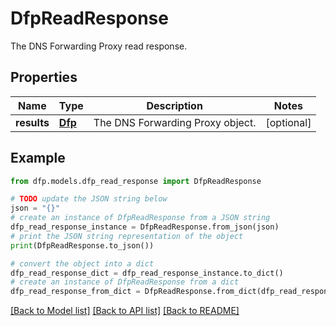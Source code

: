 # DfpReadResponse

The DNS Forwarding Proxy read response.

## Properties

Name | Type | Description | Notes
------------ | ------------- | ------------- | -------------
**results** | [**Dfp**](Dfp.md) | The DNS Forwarding Proxy object. | [optional] 

## Example

```python
from dfp.models.dfp_read_response import DfpReadResponse

# TODO update the JSON string below
json = "{}"
# create an instance of DfpReadResponse from a JSON string
dfp_read_response_instance = DfpReadResponse.from_json(json)
# print the JSON string representation of the object
print(DfpReadResponse.to_json())

# convert the object into a dict
dfp_read_response_dict = dfp_read_response_instance.to_dict()
# create an instance of DfpReadResponse from a dict
dfp_read_response_from_dict = DfpReadResponse.from_dict(dfp_read_response_dict)
```
[[Back to Model list]](../README.md#documentation-for-models) [[Back to API list]](../README.md#documentation-for-api-endpoints) [[Back to README]](../README.md)


